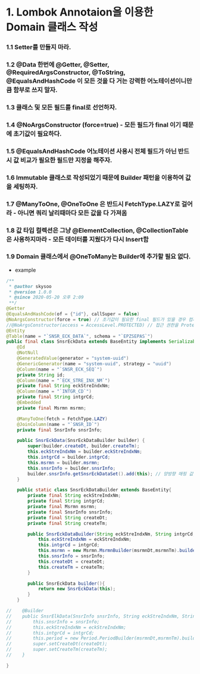 # 1. Lombok Annotaion을 이용한 Domain 클래스 작성

### 1.1 Setter를 만들지 마라.
### 1.2 @Data 한번에 @Getter, @Setter, @RequiredArgsConstructor, @ToString, @EqualsAndHashCode 이 모든 것을 다 거는 강력한 어노테이션이니만큼 함부로 쓰지 말자.
### 1.3 클래스 및 모든 필드를 final로 선언하자.
### 1.4 @NoArgsConstructor (force=true) - 모든 필드가 final 이기 때문에 초기값이 필요하다.
### 1.5 @EqualsAndHashCode 어노테이션 사용시 전체 필드가 아닌 반드시 값 비교가 필요한 필드만 지정을 해주자.
### 1.6 Immutable 클래스로 작성되었기 때문에 Builder 패턴을 이용하여 값을 세팅하자.
### 1.7 @ManyToOne, @OneToOne 은 반드시 FetchType.LAZY로 걸어라 - 아니면 쿼리 날리때마다 모든 값을 다 가져옴
### 1.8 값 타입 컬렉션은 그냥 @ElementCollection, @CollectionTable 은 사용하지마라 - 모든 데이터를 지웠다가 다시 Insert함
### 1.9 Domain 클래스에서 @OneToMany는 Builder에 추가할 필요 없다.

* example
~~~java
/**
 * @author skysoo
 * @version 1.0.0
 * @since 2020-05-20 오후 2:09
 **/
@Getter
@EqualsAndHashCode(of = {"id"}, callSuper = false)
@NoArgsConstructor(force = true) // 초기값이 필요한 final 필드가 있을 경우 컴파일 에러 발생 - 해결 : force = true 옵션을 주면 된다.
//@NoArgsConstructor(access = AccessLevel.PROTECTED) // 접근 권한을 Protected로 선언했으므로 외부 패키지에서 생성자에 접근할 수 없고, Builder 생성자를 통해야 한다.
@Entity
@Table(name = "`SNSR_ECK_DATA`", schema = "`EPZSEPAS`")
public final class SnsrEckData extends BaseEntity implements Serializable {
    @Id
    @NotNull
    @GeneratedValue(generator = "system-uuid")
    @GenericGenerator(name = "system-uuid", strategy = "uuid")
    @Column(name = "`SNSR_ECK_SEQ`")
    private String id;
    @Column(name = "`ECK_STRE_INX_NM`")
    private final String eckStreIndxNm;
    @Column(name = "`INTGR_CD`")
    private final String intgrCd;
    @Embedded
    private final Msrmn msrmn;

    @ManyToOne(fetch = FetchType.LAZY)
    @JoinColumn(name = "`SNSR_ID`")
    private final SnsrInfo snsrInfo;

    public SnsrEckData(SnsrEckDataBuilder builder) {
        super(builder.createDt, builder.createTm);
        this.eckStreIndxNm = builder.eckStreIndxNm;
        this.intgrCd = builder.intgrCd;
        this.msrmn = builder.msrmn;
        this.snsrInfo = builder.snsrInfo;
        builder.snsrInfo.getSnsrEckDataSet().add(this); // 양방향 매핑 값 설정
    }

    public static class SnsrEckDataBuilder extends BaseEntity{
        private final String eckStreIndxNm;
        private final String intgrCd;
        private final Msrmn msrmn;
        private final SnsrInfo snsrInfo;
        private final String createDt;
        private final String createTm;

        public SnsrEckDataBuilder(String eckStreIndxNm, String intgrCd, String msrmnDt, String msrmnTm, String createDt, String createTm, SnsrInfo snsrInfo) {
            this.eckStreIndxNm = eckStreIndxNm;
            this.intgrCd = intgrCd;
            this.msrmn = new Msrmn.MsrmnBuilder(msrmnDt,msrmnTm).builder();
            this.snsrInfo = snsrInfo;
            this.createDt = createDt;
            this.createTm = createTm;
        }

        public SnsrEckData builder(){
            return new SnsrEckData(this);
        }
    }

//    @Builder
//    public SnsrElkData(SnsrInfo snsrInfo, String eckStreIndxNm, String intgrCd, String msrmnDt, String msrmnTm, String createDt, String createTm) {
//        this.snsrInfo = snsrInfo;
//        this.eckStreIndxNm = eckStreIndxNm;
//        this.intgrCd = intgrCd;
//        this.period = new Period.PeriodBuilder(msrmnDt,msrmnTm).builder();
//        super.setCreateDt(createDt);
//        super.setCreateTm(createTm);
//    }

}
~~~
